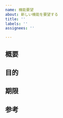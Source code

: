 ```yaml
---
name: 機能要望
about: 新しい機能を要望する
title: ''
labels: ''
assignees: ''

---
```


## 概要

## 目的

## 期限

## 参考
